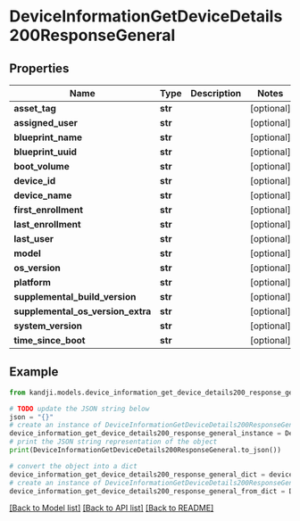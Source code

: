 # DeviceInformationGetDeviceDetails200ResponseGeneral


## Properties

Name | Type | Description | Notes
------------ | ------------- | ------------- | -------------
**asset_tag** | **str** |  | [optional] 
**assigned_user** | **str** |  | [optional] 
**blueprint_name** | **str** |  | [optional] 
**blueprint_uuid** | **str** |  | [optional] 
**boot_volume** | **str** |  | [optional] 
**device_id** | **str** |  | [optional] 
**device_name** | **str** |  | [optional] 
**first_enrollment** | **str** |  | [optional] 
**last_enrollment** | **str** |  | [optional] 
**last_user** | **str** |  | [optional] 
**model** | **str** |  | [optional] 
**os_version** | **str** |  | [optional] 
**platform** | **str** |  | [optional] 
**supplemental_build_version** | **str** |  | [optional] 
**supplemental_os_version_extra** | **str** |  | [optional] 
**system_version** | **str** |  | [optional] 
**time_since_boot** | **str** |  | [optional] 

## Example

```python
from kandji.models.device_information_get_device_details200_response_general import DeviceInformationGetDeviceDetails200ResponseGeneral

# TODO update the JSON string below
json = "{}"
# create an instance of DeviceInformationGetDeviceDetails200ResponseGeneral from a JSON string
device_information_get_device_details200_response_general_instance = DeviceInformationGetDeviceDetails200ResponseGeneral.from_json(json)
# print the JSON string representation of the object
print(DeviceInformationGetDeviceDetails200ResponseGeneral.to_json())

# convert the object into a dict
device_information_get_device_details200_response_general_dict = device_information_get_device_details200_response_general_instance.to_dict()
# create an instance of DeviceInformationGetDeviceDetails200ResponseGeneral from a dict
device_information_get_device_details200_response_general_from_dict = DeviceInformationGetDeviceDetails200ResponseGeneral.from_dict(device_information_get_device_details200_response_general_dict)
```
[[Back to Model list]](../README.md#documentation-for-models) [[Back to API list]](../README.md#documentation-for-api-endpoints) [[Back to README]](../README.md)


